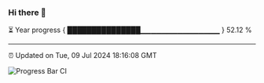 ### Hi there 👋

⏳ Year progress { ███████████████▁▁▁▁▁▁▁▁▁▁▁▁▁▁▁ } 52.12 %

---

⏰ Updated on Tue, 09 Jul 2024 18:16:08 GMT

![Progress Bar CI](https://github.com/liununu/liununu/workflows/Progress%20Bar%20CI/badge.svg)

